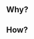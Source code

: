## Why?

<!--
  Why you created this pull request?
  ex)
  - close #issue_no
  - error occurs at user api when specified value provided
-->

## How?

<!--
  How you fixed?
  - added validation for the user model
-->

